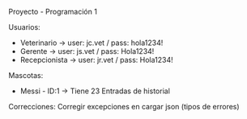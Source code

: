 Proyecto - Programación 1

Usuarios:
- Veterinario -> user: jc.vet / pass: hola1234!
- Gerente -> user: js.vet / pass: Hola1234!
- Recepcionista -> user: jr.vet / pass: Hola1234!

Mascotas:
- Messi - ID:1 -> Tiene 23 Entradas de historial


Correcciones:
    Corregir excepciones en cargar json (tipos de errores)